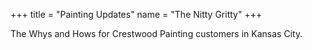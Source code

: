 +++
title = "Painting Updates"
name = "The Nitty Gritty"
+++

The Whys and Hows for Crestwood Painting customers in Kansas City.
